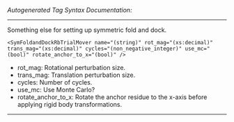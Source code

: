 _Autogenerated Tag Syntax Documentation:_

---
Something else for setting up symmetric fold and dock.

```
<SymFoldandDockRbTrialMover name="(string)" rot_mag="(xs:decimal)" trans_mag="(xs:decimal)" cycles="(non_negative_integer)" use_mc="(bool)" rotate_anchor_to_x="(bool)" />
```

-   rot_mag: Rotational perturbation size.
-   trans_mag: Translation perturbation size.
-   cycles: Number of cycles.
-   use_mc: Use Monte Carlo?
-   rotate_anchor_to_x: Rotate the anchor residue to the x-axis before applying rigid body transformations.

---
